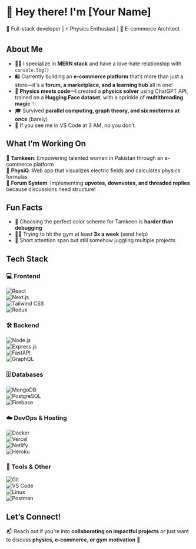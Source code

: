 # 👋 Hey there! I'm [Your Name]  

🚀 Full-stack developer | ⚡ Physics Enthusiast | 🎨 E-commerce Architect  

## About Me  
- 👩‍💻 I specialize in **MERN stack** and have a love-hate relationship with `console.log()`  
- 🛍️ Currently building an **e-commerce platform** that’s more than just a store—it's a **forum, a marketplace, and a learning hub** all in one!  
- 🔬 **Physics meets code**—I created a **physics solver** using ChatGPT API, trained on a **Hugging Face dataset**, with a sprinkle of **multithreading magic** ✨  
- 🎓 Survived **parallel computing, graph theory, and six midterms at once** (barely)  
- 🎯 If you see me in VS Code at 3 AM, no you don’t.  

## What I’m Working On  
🔹 **Tamkeen**: Empowering talented women in Pakistan through an e-commerce platform  
🔹 **PhysiQ**: Web app that visualizes electric fields and calculates physics formulas  
🔹 **Forum System**: Implementing **upvotes, downvotes, and threaded replies** because discussions need structure!  

## Fun Facts  
- 🎨 Choosing the perfect color scheme for Tamkeen is **harder than debugging**  
- 🏋️‍♀️ Trying to hit the gym at least **3x a week** (send help)  
- 🤯 Short attention span but still somehow juggling multiple projects  

## Tech Stack  

### 💻 Frontend  
![React](https://img.shields.io/badge/-React-61DAFB?style=for-the-badge&logo=react&logoColor=white)  
![Next.js](https://img.shields.io/badge/-Next.js-000?style=for-the-badge&logo=next.js&logoColor=white)  
![Tailwind CSS](https://img.shields.io/badge/-Tailwind%20CSS-38B2AC?style=for-the-badge&logo=tailwind-css&logoColor=white)  
![Redux](https://img.shields.io/badge/-Redux-764ABC?style=for-the-badge&logo=redux&logoColor=white)  

### 🛠 Backend  
![Node.js](https://img.shields.io/badge/-Node.js-339933?style=for-the-badge&logo=node.js&logoColor=white)  
![Express.js](https://img.shields.io/badge/-Express.js-000?style=for-the-badge&logo=express&logoColor=white)  
![FastAPI](https://img.shields.io/badge/-FastAPI-009688?style=for-the-badge&logo=fastapi&logoColor=white)  
![GraphQL](https://img.shields.io/badge/-GraphQL-E10098?style=for-the-badge&logo=graphql&logoColor=white)  

### 🗄️ Databases  
![MongoDB](https://img.shields.io/badge/-MongoDB-4EA94B?style=for-the-badge&logo=mongodb&logoColor=white)  
![PostgreSQL](https://img.shields.io/badge/-PostgreSQL-336791?style=for-the-badge&logo=postgresql&logoColor=white)  
![Firebase](https://img.shields.io/badge/-Firebase-FFCA28?style=for-the-badge&logo=firebase&logoColor=white)  

### ☁️ DevOps & Hosting  
![Docker](https://img.shields.io/badge/-Docker-2496ED?style=for-the-badge&logo=docker&logoColor=white)  
![Vercel](https://img.shields.io/badge/-Vercel-000?style=for-the-badge&logo=vercel&logoColor=white)  
![Netlify](https://img.shields.io/badge/-Netlify-00C7B7?style=for-the-badge&logo=netlify&logoColor=white)  
![Heroku](https://img.shields.io/badge/-Heroku-430098?style=for-the-badge&logo=heroku&logoColor=white)  

### 🔧 Tools & Other  
![Git](https://img.shields.io/badge/-Git-F05032?style=for-the-badge&logo=git&logoColor=white)  
![VS Code](https://img.shields.io/badge/-VS%20Code-007ACC?style=for-the-badge&logo=visual-studio-code&logoColor=white)  
![Linux](https://img.shields.io/badge/-Linux-FCC624?style=for-the-badge&logo=linux&logoColor=black)  
![Postman](https://img.shields.io/badge/-Postman-FF6C37?style=for-the-badge&logo=postman&logoColor=white)  
 

## Let’s Connect!  
📬 Reach out if you’re into **collaborating on impactful projects** or just want to discuss **physics, e-commerce, or gym motivation** 💪  
